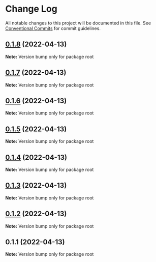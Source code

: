 # Change Log

All notable changes to this project will be documented in this file.
See [Conventional Commits](https://conventionalcommits.org) for commit guidelines.

## [0.1.8](https://github.com/Infinisoft-inc/web.infinisoft.v2/compare/v0.1.7...v0.1.8) (2022-04-13)

**Note:** Version bump only for package root





## [0.1.7](https://github.com/Infinisoft-inc/web.infinisoft.v2/compare/v0.1.6...v0.1.7) (2022-04-13)

**Note:** Version bump only for package root





## [0.1.6](https://github.com/Infinisoft-inc/web.infinisoft.v2/compare/v0.1.5...v0.1.6) (2022-04-13)

**Note:** Version bump only for package root





## [0.1.5](https://github.com/Infinisoft-inc/web.infinisoft.v2/compare/v0.1.4...v0.1.5) (2022-04-13)

**Note:** Version bump only for package root





## [0.1.4](https://github.com/Infinisoft-inc/web.infinisoft.v2/compare/v0.1.3...v0.1.4) (2022-04-13)

**Note:** Version bump only for package root





## [0.1.3](https://github.com/Infinisoft-inc/web.infinisoft.v2/compare/v0.1.2...v0.1.3) (2022-04-13)

**Note:** Version bump only for package root





## [0.1.2](https://github.com/mouimet-infinisoft/web.infinisoft.v2/compare/v0.1.1...v0.1.2) (2022-04-13)

**Note:** Version bump only for package root





## 0.1.1 (2022-04-13)

**Note:** Version bump only for package root
